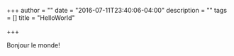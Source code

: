 +++
author = ""
date = "2016-07-11T23:40:06-04:00"
description = ""
tags = []
title = "HelloWorld"

+++

Bonjour le monde!
